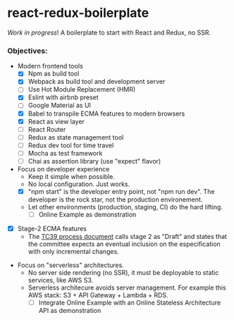 # react-redux-boilerplate
_Work in progress_! A boilerplate to start with React and Redux, no SSR.

### Objectives:

- Modern frontend tools
  - [x] Npm as build tool
  - [x] Webpack as build tool and development server
  - [ ] Use Hot Module Replacement (HMR)
  - [x] Eslint with airbnb preset
  - [ ] Google Material as UI
  - [x] Babel to transpile ECMA features to modern browsers
  - [x] React as view layer
  - [ ] React Router
  - [ ] Redux as state management tool
  - [ ] Redux dev tool for time travel
  - [ ] Mocha as test framework
  - [ ] Chai as assertion library (use "expect" flavor)
- Focus on developer experience
  - Keep it simple when possible.
  - No local configuration. Just works.
  - [x] "npm start" is the developer entry point, not "npm run dev". The developer is the rock star, not the production environement.
  - Let other environments (production, staging, CI) do the hard lifting.
    - [ ] Online Example as demonstration
- [x] Stage-2 ECMA features
  - The [TC39 process document](https://tc39.github.io/process-document/) calls stage 2 as "Draft" and states that the committee expects an eventual inclusion on the especification with only incremental changes.
- Focus on "serverless" architectures.
  - No server side rendering (no SSR), it must be deployable to static services, like AWS S3.
  - Serverless architecure avoids server management. For example this AWS stack: S3 + API Gateway + Lambda + RDS.
    - [ ] Integrate Online Example with an Online Stateless Architecture API as demonstration

